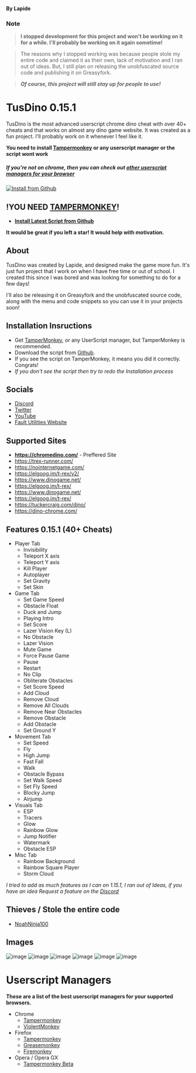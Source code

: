 **By Lapide**
### Note
> **I stopped development for this project and won't be working on it for a while. I'll probably be working on it again sometime!**

> The reasons why I stopped working was because people stole my entire code and claimed it as their own, lack of motivation and I ran out of ideas. But, I still plan on releasing the unobfuscated source code and publishing it on Greasyfork.

> ***Of course, this project will still stay up for people to use!***

# TusDino 0.15.1
TusDino is the most advanced userscript chrome dino cheat with over 40+ cheats and that works on almost any dino game website. It was created as a fun project. I'll probably work on it whenever I feel like it. 

**You need to install [Tampermonkey](https://chrome.google.com/webstore/detail/tampermonkey/dhdgffkkebhmkfjojejmpbldmpobfkfo) or any userscript manager or the script wont work**
##### If you're not on chrome, then you can check out [other userscript managers for your browser](https://github.com/Fault-Utilities/TusDino-Chrome-Dino-Mod-Menu#userscript-managers)

[![Install from Github](https://img.shields.io/badge/Install%20Script-Github-blue?style=for-the-badge)](https://github.com/Fault-Utilities/TusDino-Chrome-Dino-Mod-Menu/raw/main/tusdino.user.js)

## !YOU NEED [TAMPERMONKEY](https://chrome.google.com/webstore/detail/tampermonkey/dhdgffkkebhmkfjojejmpbldmpobfkfo)!
* **[Install Latest Script from Github](https://github.com/Fault-Utilities/TusDino-Chrome-Dino-Mod-Menu/raw/main/tusdino.user.js)**

**It would be great if you left a star! It would help with motivation.**

## About
TusDino was created by Lapide, and designed make the game more fun. It's just fun project that I work on when I have free time or out of school. I created this since I was bored and was looking for something to do for a few days!

I'll also be releasing it on Greasyfork and the unobfuscated source code, along with the menu and code snippets so you can use it in your projects soon!

## Installation Insructions
- Get [TamperMonkey](https://chrome.google.com/webstore/detail/tampermonkey/dhdgffkkebhmkfjojejmpbldmpobfkfo), or any UserScript manager, but TamperMonkey is recommended.
- Download the script from [Github](https://github.com/Fault-Utilities/TusDino-Chrome-Dino-Mod-Menu/raw/main/tusdino.user.js).
- If you see the script on TamperMonkey, it means you did it correctly. Congrats!
- *If you don't see the script then try to redo the Installation process*
## Socials
- [Discord](https://discord.gg/6eaDrx5J9s)
- [Twitter](https://twitter.com/LapideDev)
- [YouTube](https://www.youtube.com/watch?v=ZdfO_ocV8PI)
- [Fault Utilities Website](https://fault-utilities.glitch.me/)

## Supported Sites
- **https://chromedino.com/** - Preffered Site
- https://trex-runner.com/
- https://nointernetgame.com/
- https://elgoog.im/t-rex/v2/
- https://www.dinogame.net/
- https://elgoog.im/t-rex/
- https://www.dinogame.net/
- https://elgoog.im/t-rex/
- https://tuckercraig.com/dino/
- https://dino-chrome.com/

## Features 0.15.1 (40+ Cheats)
- Player Tab
  - Invisibility
  - Teleport X axis 
  - Teleport Y axis
  - Kill Player
  - Autoplayer
  - Set Gravity 
  - Set Skin
- Game Tab
  - Set Game Speed
  - Obstacle Float
  - Duck and Jump
  - Playing Intro
  - Set Score
  - Lazer Vision Key (L)
  - No Obstacle
  - Lazer Vision
  - Mute Game
  - Force Pause Game
  - Pause
  - Restart
  - No Clip
  - Obliterate Obstacles
  - Set Score Speed
  - Add Cloud
  - Remove Cloud
  - Remove All Clouds
  - Remove Near Obstacles
  - Remove Obstacle
  - Add Obstacle
  - Set Ground Y
- Movement Tab
  - Set Speed
  - Fly
  - High Jump
  - Fast Fall
  - Walk
  - Obstacle Bypass
  - Set Walk Speed
  - Set Fly Speed
  - Blocky Jump
  - Airjump
- Visuals Tab
  - ESP
  - Tracers
  - Glow
  - Rainbow Glow
  - Jump Notifier
  - Watermark
  - Obstacle ESP
- Misc Tab
  - Rainbow Background
  - Rainbow Square Player
  - Storm Cloud

*I tried to add as much features as I can on 1.15.1, I ran out of Ideas, if you have an idea Request a feature on the [Discord](https://discord.gg/6eaDrx5J9s)*

## Thieves / Stole the entire code
- [NoahNinja100](https://github.com/NoahNinja100/exploits/tree/main/dinogame)

## Images
![image](https://user-images.githubusercontent.com/64395933/210926671-344bb9af-93d0-4969-bd54-b354028e78b6.png)
![image](https://user-images.githubusercontent.com/64395933/210926683-cea75595-8889-4852-bf14-ebe7ae5840de.png)
![image](https://user-images.githubusercontent.com/64395933/210926697-73db4405-5dd3-4f68-b286-51a44ae56f7e.png)
![image](https://user-images.githubusercontent.com/64395933/210926703-bdedbca9-59f7-407c-9683-0aa8f9633ee5.png)
![image](https://user-images.githubusercontent.com/64395933/210926710-55f6f022-25b3-45a6-8be1-1f95f7f7f510.png)
![image](https://user-images.githubusercontent.com/64395933/210926763-c6a27928-b3ba-47e7-a0e7-0a052e423575.png)

# Userscript Managers
**These are a list of the best userscript managers for your supported browsers.**
- Chrome
  - [Tampermonkey](https://chrome.google.com/webstore/detail/tampermonkey/dhdgffkkebhmkfjojejmpbldmpobfkfo)
  - [ViolentMonkey](https://chrome.google.com/webstore/detail/violentmonkey/jinjaccalgkegednnccohejagnlnfdag?hl=en)
- Firefox
  - [Tampermonkey](https://addons.mozilla.org/en-US/firefox/addon/tampermonkey/)
  - [Greasemonkey](https://addons.mozilla.org/en-US/firefox/addon/greasemonkey/)
  - [Firemonkey](https://addons.mozilla.org/en-US/firefox/addon/firemonkey/)
- Opera / Opera GX
  - [Tampermonkey Beta](https://addons.opera.com/en/extensions/details/tampermonkey-beta/)
